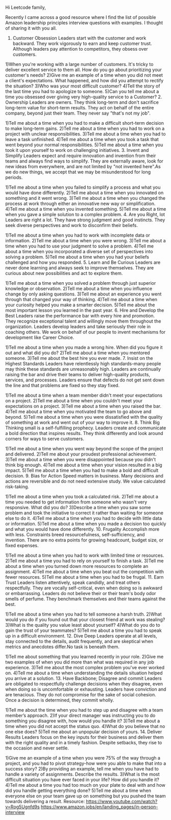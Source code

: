 Hi Leetcode family,

Recently I came across a good resource where I find the list of possible Amazon leadership principles interview questions with examples. I thought of sharing it with you all.

1. Customer Obsession
Leaders start with the customer and work backward. They work vigorously to earn and keep customer trust. Although leaders pay attention to competitors, they obsess over customers.

1)When you're working with a large number of customers. It's tricky to deliver excellent service to them all. How do you go about prioritizing your customer's needs?
2)Give me an example of a time when you did not meet a client's expectations. What happened, and how did you attempt to rectify the situation?
3)Who was your most difficult customer?
4)Tell the story of the last time you had to apologize to someone.
5)Can you tell me about a time you obsessed over giving very high-quality service to a Customer?
2. Ownership
Leaders are owners. They think long-term and don't sacrifice long-term value for short-term results. They act on behalf of the entire company, beyond just their team. They never say "that's not my job".

1)Tell me about a time when you had to make a difficult short-term decision to make long-term gains.
2)Tell me about a time when you had to work on a project with unclear responsibilities.
3)Tell me about a time when you had to leave a task unfinished.
4)Tell me about a time when you took a task that went beyond your normal responsibilities.
5)Tell me about a time when you took it upon yourself to work on challenging initiatives.
3. Invent and Simplify
Leaders expect and require innovation and invention from their teams and always find ways to simplify. They are externally aware, look for new ideas from everywhere, and are not limited by "not invented here".As we do new things, we accept that we may be misunderstood for long periods.

1)Tell me about a time when you failed to simplify a process and what you would have done differently.
2)Tell me about a time when you innovated on something and it went wrong.
3)Tell me about a time when you changed the process at work through either an innovative new way or simplification.
4)Tell me about a time when you invented something.
5)Tell me about a time when you gave a simple solution to a complex problem.
4. Are you Right, lot
Leaders are right a lot. They have strong judgment and good instincts. They seek diverse perspectives and work to disconfirm their beliefs.

1)Tell me about a time when you had to work with incomplete data or information.
2)Tell me about a time when you were wrong.
3)Tell me about a time when you had to use your judgment to solve a problem.
4)Tell me about a time when you incorporated a diverse set of perspectives into solving a problem.
5)Tell me about a time when you had your beliefs challenged and how you responded.
5. Learn and Be Curious
Leaders are never done learning and always seek to improve themselves. They are curious about new possibilities and act to explore them.

1)Tell me about a time when you solved a problem through just superior knowledge or observation.
2)Tell me about a time when you influence change by only asking questions.
3)Tell me about an experience you went through that changed your way of thinking.
4)Tell me about a time when your curiosity helped you make a smarter decision.
5)Tell me about the most important lesson you learned in the past year.
6. Hire and Develop the Best
Leaders raise the performance bar with every hire and promotion. They recognize exceptional talent and willingly move them throughout the organization. Leaders develop leaders and take seriously their role in coaching others. We work on behalf of our people to invent mechanisms for development like Career Choice.

1)Tell me about a time when you made a wrong hire. When did you figure it out and what did you do?
2)Tell me about a time when you mentored someone.
3)Tell me about the best hire you ever made.
7. Insist on the Highest Standards
Leaders have relentlessly high standards-many people may think these standards are unreasonably high. Leaders are continually raising the bar and drive their teams to deliver high-quality products, services, and processes. Leaders ensure that defects do not get sent down the line and that problems are fixed so they stay fixed.

1)Tell me about a time when a team member didn't meet your expectations on a project.
2)Tell me about a time when you couldn't meet your expectations on a project.
3)Tell me about a time when you raised the bar.
4)Tell me about a time when you motivated the team to go above and beyond.
5)Tell me about a time when you were dissatisfied with the quality of something at work and went out of your way to improve it.
8. Think Big
Thinking small is a self-fulfilling prophecy. Leaders create and communicate a bold direction that inspires results. They think differently and look around corners for ways to serve customers.

1)Tell me about a time when you went way beyond the scope of the project and delivered.
2)Tell me about your proudest professional achievement.
3)Tell me about a time when you were disappointed because you didn't think big enough.
4)Tell me about a time when your vision resulted in a big impact.
5)Tell me about a time when you had to make a bold and difficult decision.
9. Bias for Action
Speed matters in business. Many decisions and actions are reversible and do not need extensive study. We value calculated risk-taking.

1)Tell me about a time when you took a calculated risk.
2)Tell me about a time you needed to get information from someone who wasn't very responsive. What did you do?
3)Describe a time when you saw some problem and took the initiative to correct it rather than waiting for someone else to do it.
4)Tell me about a time when you had to decide with little data or information.
5)Tell me about a time when you made a decision too quickly and what you would have done differently.
10. Frugality
Accomplish more with less. Constraints breed resourcefulness, self-sufficiency, and invention. There are no extra points for growing headcount, budget size, or fixed expenses.

1)Tell me about a time when you had to work with limited time or resources.
2)Tell me about a time you had to rely on yourself to finish a task.
3)Tell me about a time when you turned down more resources to complete an assignment.
4)Tell me about a time when you beat out the competition with fewer resources.
5)Tell me about a time when you had to be frugal.
11. Earn Trust
Leaders listen attentively, speak candidly, and treat others respectfully. They are vocally self-critical, even when doing so is awkward or embarrassing. Leaders do not believe their or their team's body odor smells of perfume. They benchmark themselves and their teams against the best.

1)Tell me about a time when you had to tell someone a harsh truth.
2)What would you do if you found out that your closest friend at work was stealing?
3)What is the quality you value least about yourself?
4)What do you do to gain the trust of your teammates?
5)Tell me about a time you had to speak up in a difficult environment.
12. Dive Deep
Leaders operate at all levels, stay connected to the details, audit frequently, and are skeptical when metrics and anecdotes differ.No task is beneath them.

1)Tell me about something that you learned recently in your role.
2)Give me two examples of when you did more than what was required in any job experience.
3)Tell me about the most complex problem you've ever worked on.
4)Tell me about a time when understanding the details situation helped you arrive at a solution.
13. Have Backbone; Disagree and commit
Leaders are obligated to respectfully challenge decisions when they disagree, even when doing so is uncomfortable or exhausting. Leaders have conviction and are tenacious. They do not compromise for the sake of social cohesion. Once a decision is determined, they commit wholly.

1)Tell me about the time when you had to step up and disagree with a team member’s approach.
2)If your direct manager was instructing you to do something you disagree with, how would you handle it?
3)Tell me about a time when you did not accept the status quo.
4)What do you believe that no one else does?
5)Tell me about an unpopular decision of yours.
14. Deliver Results
Leaders focus on the key inputs for their business and deliver them with the right quality and in a timely fashion. Despite setbacks, they rise to the occasion and never settle.

1)Give me an example of a time when you were 75% of the way through a project, and you had to pivot strategy-how were you able to make that into a success story?
2)By providing an example, tell me when you have had to handle a variety of assignments. Describe the results.
3)What is the most difficult situation you have ever faced in your life? How did you handle it?
4)Tell me about a time you had too much on your plate to deal with and how did you handle getting everything done?
5)Tell me about a time when everyone else on your team gave up on something but you pushed the team towards delivering a result.
Resource: https://www.youtube.com/watch?v=Rog5Ugnfd9s
https://www.amazon.jobs/en/landing_pages/in-person-interview
